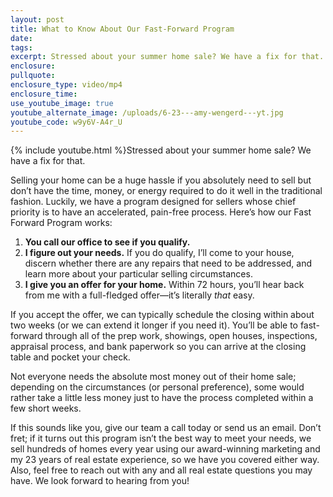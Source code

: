 ```yaml
---
layout: post
title: What to Know About Our Fast-Forward Program
date:
tags:
excerpt: Stressed about your summer home sale? We have a fix for that.
enclosure:
pullquote:
enclosure_type: video/mp4
enclosure_time:
use_youtube_image: true
youtube_alternate_image: /uploads/6-23---amy-wengerd---yt.jpg
youtube_code: w9y6V-A4r_U
---
```


{% include youtube.html %}Stressed about your summer home sale? We have a fix for that.

Selling your home can be a huge hassle if you absolutely need to sell but don’t have the time, money, or energy required to do it well in the traditional fashion. Luckily, we have a program designed for sellers whose chief priority is to have an accelerated, pain-free process. Here’s how our Fast Forward Program works:&nbsp;

1. **You call our office to see if you qualify.&nbsp;**
2. **I figure out your needs.** If you do qualify, I’ll come to your house, discern whether there are any repairs that need to be addressed, and learn more about your particular selling circumstances.&nbsp;
3. **I give you an offer for your home.** Within 72 hours, you’ll hear back from me with a full-fledged offer—it’s literally *that* easy.&nbsp;

If you accept the offer, we can typically schedule the closing within about two weeks (or we can extend it longer if you need it). You’ll be able to fast-forward through all of the prep work, showings, open houses, inspections, appraisal process, and bank paperwork so you can arrive at the closing table and pocket your check.&nbsp;

Not everyone needs the absolute most money out of their home sale; depending on the circumstances (or personal preference), some would rather take a little less money just to have the process completed within a few short weeks.&nbsp;

If this sounds like you, give our team a call today or send us an email. Don’t fret; if it turns out this program isn’t the best way to meet your needs, we sell hundreds of homes every year using our award-winning marketing and my 23 years of real estate experience, so we have you covered either way. Also, feel free to reach out with any and all real estate questions you may have. We look forward to hearing from you\!